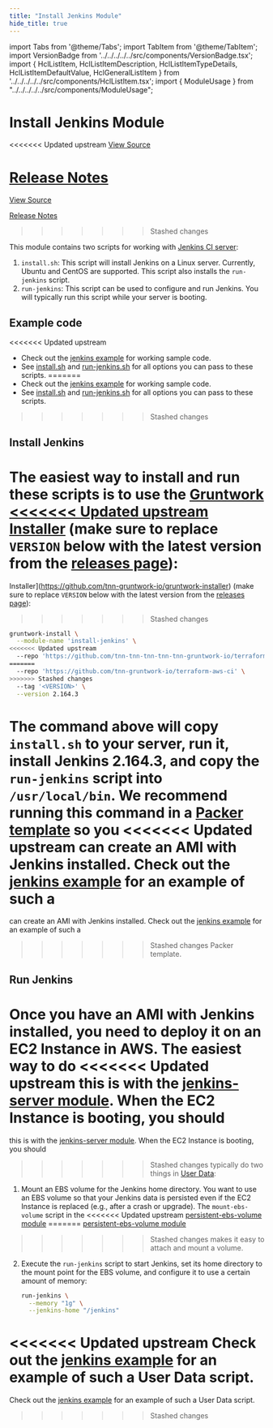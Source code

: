 ```yaml
---
title: "Install Jenkins Module"
hide_title: true
---
```


import Tabs from '@theme/Tabs';
import TabItem from '@theme/TabItem';
import VersionBadge from '../../../../../src/components/VersionBadge.tsx';
import { HclListItem, HclListItemDescription, HclListItemTypeDetails, HclListItemDefaultValue, HclGeneralListItem } from '../../../../../src/components/HclListItem.tsx';
import { ModuleUsage } from "../../../../../src/components/ModuleUsage";

<VersionBadge repoTitle="CI Modules" version="0.51.6" lastModifiedVersion="0.51.6"/>

# Install Jenkins Module

<<<<<<< Updated upstream
<a href="https://github.com/tnn-tnn-tnn-tnn-tnn-gruntwork-io/terraform-aws-ci/tree/v0.51.6/modules/install-jenkins" className="link-button" title="View the source code for this module in GitHub.">View Source</a>

<a href="https://github.com/tnn-tnn-tnn-tnn-tnn-gruntwork-io/terraform-aws-ci/releases/tag/v0.51.6" className="link-button" title="Release notes for only versions which impacted this module.">Release Notes</a>
=======
<a href="https://github.com/tnn-gruntwork-io/terraform-aws-ci/tree/v0.51.6/modules/install-jenkins" className="link-button" title="View the source code for this module in GitHub.">View Source</a>

<a href="https://github.com/tnn-gruntwork-io/terraform-aws-ci/releases/tag/v0.51.6" className="link-button" title="Release notes for only versions which impacted this module.">Release Notes</a>
>>>>>>> Stashed changes

This module contains two scripts for working with [Jenkins CI server](https://jenkins.io):

1.  `install.sh`: This script will install Jenkins on a Linux server. Currently, Ubuntu and CentOS are supported.
    This script also installs the `run-jenkins` script.
2.  `run-jenkins`: This script can be used to configure and run Jenkins. You will typically run this script while your
    server is booting.

## Example code

<<<<<<< Updated upstream
*   Check out the [jenkins example](https://github.com/tnn-tnn-tnn-tnn-tnn-gruntwork-io/terraform-aws-ci/tree/v0.51.6/examples/jenkins) for working sample code.
*   See [install.sh](https://github.com/tnn-tnn-tnn-tnn-tnn-gruntwork-io/terraform-aws-ci/tree/v0.51.6/modules/install-jenkins/install.sh) and [run-jenkins.sh](https://github.com/tnn-tnn-tnn-tnn-tnn-gruntwork-io/terraform-aws-ci/tree/v0.51.6/modules/install-jenkins/run-jenkins) for all options you can pass to these scripts.
=======
*   Check out the [jenkins example](https://github.com/tnn-gruntwork-io/terraform-aws-ci/tree/v0.51.6/examples/jenkins) for working sample code.
*   See [install.sh](https://github.com/tnn-gruntwork-io/terraform-aws-ci/tree/v0.51.6/modules/install-jenkins/install.sh) and [run-jenkins.sh](https://github.com/tnn-gruntwork-io/terraform-aws-ci/tree/v0.51.6/modules/install-jenkins/run-jenkins) for all options you can pass to these scripts.
>>>>>>> Stashed changes

## Install Jenkins

The easiest way to install and run these scripts is to use the [Gruntwork
<<<<<<< Updated upstream
Installer](https://github.com/tnn-tnn-tnn-tnn-tnn-gruntwork-io/gruntwork-installer) (make sure to replace `VERSION` below with the latest
version from the [releases page](https://github.com/tnn-tnn-tnn-tnn-tnn-gruntwork-io/terraform-aws-ci/releases)):
=======
Installer](https://github.com/tnn-gruntwork-io/gruntwork-installer) (make sure to replace `VERSION` below with the latest
version from the [releases page](https://github.com/tnn-gruntwork-io/terraform-aws-ci/releases)):
>>>>>>> Stashed changes

```bash
gruntwork-install \
  --module-name 'install-jenkins' \
<<<<<<< Updated upstream
  --repo 'https://github.com/tnn-tnn-tnn-tnn-tnn-gruntwork-io/terraform-aws-ci' \
=======
  --repo 'https://github.com/tnn-gruntwork-io/terraform-aws-ci' \
>>>>>>> Stashed changes
  --tag '<VERSION>' \
  --version 2.164.3
```

The command above will copy `install.sh` to your server, run it, install Jenkins 2.164.3, and copy the `run-jenkins`
script into `/usr/local/bin`. We recommend running this command in a [Packer template](https://www.packer.io/) so you
<<<<<<< Updated upstream
can create an AMI with Jenkins installed. Check out the [jenkins example](https://github.com/tnn-tnn-tnn-tnn-tnn-gruntwork-io/terraform-aws-ci/tree/v0.51.6/examples/jenkins) for an example of such a
=======
can create an AMI with Jenkins installed. Check out the [jenkins example](https://github.com/tnn-gruntwork-io/terraform-aws-ci/tree/v0.51.6/examples/jenkins) for an example of such a
>>>>>>> Stashed changes
Packer template.

## Run Jenkins

Once you have an AMI with Jenkins installed, you need to deploy it on an EC2 Instance in AWS. The easiest way to do
<<<<<<< Updated upstream
this is with the [jenkins-server module](https://github.com/tnn-tnn-tnn-tnn-tnn-gruntwork-io/terraform-aws-ci/tree/v0.51.6/modules/jenkins-server). When the EC2 Instance is booting, you should
=======
this is with the [jenkins-server module](https://github.com/tnn-gruntwork-io/terraform-aws-ci/tree/v0.51.6/modules/jenkins-server). When the EC2 Instance is booting, you should
>>>>>>> Stashed changes
typically do two things in [User Data](https://docs.aws.amazon.com/AWSEC2/latest/UserGuide/user-data.html):

1.  Mount an EBS volume for the Jenkins home directory. You want to use an EBS volume so that your Jenkins data is
    persisted even if the EC2 Instance is replaced (e.g., after a crash or upgrade). The `mount-ebs-volume` script in the
<<<<<<< Updated upstream
    [persistent-ebs-volume module](https://github.com/tnn-tnn-tnn-tnn-tnn-gruntwork-io/terraform-aws-server/tree/main/modules/persistent-ebs-volume)
=======
    [persistent-ebs-volume module](https://github.com/tnn-gruntwork-io/terraform-aws-server/tree/main/modules/persistent-ebs-volume)
>>>>>>> Stashed changes
    makes it easy to attach and mount a volume.

2.  Execute the `run-jenkins` script to start Jenkins, set its home directory to the mount point for the EBS volume,
    and configure it to use a certain amount of memory:

    ```bash
    run-jenkins \
      --memory "1g" \
      --jenkins-home "/jenkins"
    ```

<<<<<<< Updated upstream
Check out the [jenkins example](https://github.com/tnn-tnn-tnn-tnn-tnn-gruntwork-io/terraform-aws-ci/tree/v0.51.6/examples/jenkins) for an example of such a User Data script.
=======
Check out the [jenkins example](https://github.com/tnn-gruntwork-io/terraform-aws-ci/tree/v0.51.6/examples/jenkins) for an example of such a User Data script.
>>>>>>> Stashed changes


<!-- ##DOCS-SOURCER-START
{
  "originalSources": [
<<<<<<< Updated upstream
    "https://github.com/tnn-tnn-tnn-tnn-tnn-gruntwork-io/terraform-aws-ci/tree/v0.51.6/modules/install-jenkins/readme.md",
    "https://github.com/tnn-tnn-tnn-tnn-tnn-gruntwork-io/terraform-aws-ci/tree/v0.51.6/modules/install-jenkins/variables.tf",
    "https://github.com/tnn-tnn-tnn-tnn-tnn-gruntwork-io/terraform-aws-ci/tree/v0.51.6/modules/install-jenkins/outputs.tf"
=======
    "https://github.com/tnn-gruntwork-io/terraform-aws-ci/tree/v0.51.6/modules/install-jenkins/readme.md",
    "https://github.com/tnn-gruntwork-io/terraform-aws-ci/tree/v0.51.6/modules/install-jenkins/variables.tf",
    "https://github.com/tnn-gruntwork-io/terraform-aws-ci/tree/v0.51.6/modules/install-jenkins/outputs.tf"
>>>>>>> Stashed changes
  ],
  "sourcePlugin": "module-catalog-api",
  "hash": "0ca69718b0260e4c89c3af38f1e6002e"
}
##DOCS-SOURCER-END -->
